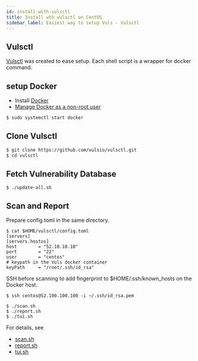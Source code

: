```yaml
---
id: install-with-vulsctl
title: Install wth vulsctl on CentOS
sidebar_label: Easiest way to setup Vuls - Vulsctl
---
```


## Vulsctl

[Vulsctl](https://github.com/vulsio/vulsctl) was created to ease setup. Each shell script is a wrapper for docker command.

## setup Docker

- Install [Docker](https://docs.docker.com/install/linux/docker-ce/centos/)
- [Manage Docker as a non-root user](https://docs.docker.com/install/linux/linux-postinstall/)

```bash
$ sudo systemctl start docker
```

## Clone Vulsctl

```bash
$ git clone https://github.com/vulsio/vulsctl.git
$ cd vulsctl
```

## Fetch Vulnerability Database

```
$ ./update-all.sh
```

## Scan and Report

Prepare config.toml in the same directory.

```
$ cat $HOME/vulsctl/config.toml 
[servers]
[servers.hostos]
host        = "52.10.10.10"
port        = "22"
user        = "centos"
# keypath in the Vuls docker container
keyPath     = "/root/.ssh/id_rsa"
```

SSH before scanning to add fingerprint to $HOME/.ssh/known_hosts on the Docker host.
```
$ ssh centos@52.100.100.100 -i ~/.ssh/id_rsa.pem
```

```
$ ./scan.sh 
$ ./report.sh
$ ./tui.sh
```

For details, see
- [scan.sh](https://github.com/vulsio/vulsctl/blob/master/scan.sh)
- [report.sh](https://github.com/vulsio/vulsctl/blob/master/report.sh)
- [tui.sh](https://github.com/vulsio/vulsctl/blob/master/tui.sh)
